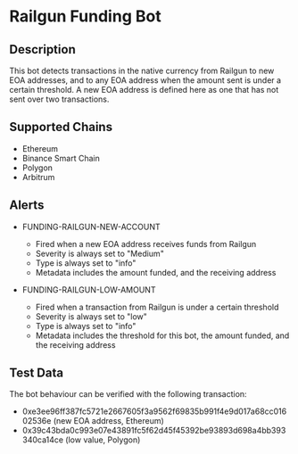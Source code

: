 # Railgun Funding Bot

## Description

This bot detects transactions in the native currency from Railgun to new EOA addresses, and to any EOA address when the amount sent is under a certain threshold. A new EOA address is defined here as one that has not sent over two transactions.

## Supported Chains

- Ethereum
- Binance Smart Chain
- Polygon
- Arbitrum

## Alerts

- FUNDING-RAILGUN-NEW-ACCOUNT

  - Fired when a new EOA address receives funds from Railgun
  - Severity is always set to "Medium"
  - Type is always set to "info"
  - Metadata includes the amount funded, and the receiving address

- FUNDING-RAILGUN-LOW-AMOUNT
  - Fired when a transaction from Railgun is under a certain threshold
  - Severity is always set to "low"
  - Type is always set to "info"
  - Metadata includes the threshold for this bot, the amount funded, and the receiving address

## Test Data

The bot behaviour can be verified with the following transaction:

- 0xe3ee96ff387fc5721e2667605f3a9562f69835b991f4e9d017a68cc01602536e (new EOA address, Ethereum)
- 0x39c43bda0c993e07e43891fc5f62d45f45392be93893d698a4bb393340ca14ce (low value, Polygon)
